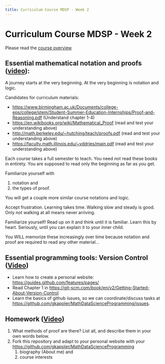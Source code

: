 ```yaml
---
title: Curriculum Course MDSP - Week 2
---
```


# Curriculum Course MDSP - Week 2
Please read the [course overview](../)

## Essential mathematical notation and proofs ([video](https://odysee.com/@MathDataScienceProgramming:6/MSDP-Week2-01-Notation-and-Logic:b)):

A journey starts at the very beginning.
At the very beginning is notation and logic.

Candidates for curriculum materials:
-   <https://www.birmingham.ac.uk/Documents/college-eps/college/stem/Student-Summer-Education-Internships/Proof-and-Reasoning.pdf> (Understand chapter 1-4)
-   <https://en.wikibooks.org/wiki/Mathematical_Proof> (read and test your understanding above)
-   <http://math.berkeley.edu/~hutching/teach/proofs.pdf> (read and test your understanding above)
-   <https://faculty.math.illinois.edu/~vddries/main.pdf> (read and test your understanding above)

Each course takes a full semester to teach.
You need not read these books in entirety.
You are supposed to read only the beginning as far as you get. 

Familiarize yourself with 
1. notation and 
2. the types of proof.

You will get a couple more similar course notations and logic. 

Accept frustration. 
Learning takes time.
Walking slow and steady is good.
Only not walking at all means never arriving.

Familiarize yourself! Read up on it and think until it is familiar. 
Learn this by heart. 
Seriously, until you can explain it to your inner child.

You WILL memorize these increasingly over time 
because notation and proof are required to read any other material...


## Essential programming tools: Version Control ([Video](https://odysee.com/@MathDataScienceProgramming:6/MSDP-Week1-05-GitHub-Guides-1440:e))
- Learn how to create a personal website: <https://guides.github.com/features/pages/>
- Read Chapter 1 in <https://git-scm.com/book/en/v2/Getting-Started-About-Version-Control>
- Learn the basics of github issues, so we can coordinate/discuss tasks at <https://github.com/gkappler/MathDataScienceProgramming/issues>.


## Homework ([Video](https://odysee.com/@MathDataScienceProgramming:6/MSDP-Week2-02-Homework:3))
1. What methods of proof are there? List all, and describe them in your own words below.
2. Fork this repository and adapt to your personal website with your
   https://github.com/gkappler/MathDataScienceProgramming
   1.  biography (About me) and
   2.  course interests
    
